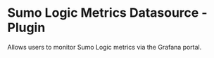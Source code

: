 # Sumo Logic Metrics Datasource -  Plugin

Allows users to monitor Sumo Logic metrics via the Grafana portal.
